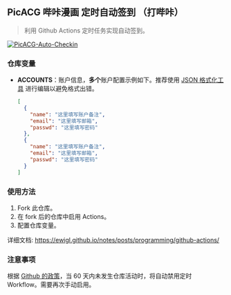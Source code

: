 ## PicACG 哔咔漫画 定时自动签到 （打哔咔）

> 利用 Github Actions 定时任务实现自动签到。

[![PicACG-Auto-Checkin](https://github.com/ewigl/picacg-auto-checkin/actions/workflows/Checkin.yml/badge.svg)](https://github.com/ewigl/picacg-auto-checkin/actions/workflows/Checkin.yml)

### 仓库变量

- **ACCOUNTS**：账户信息，**多个**账户配置示例如下。推荐使用 [JSON 格式化工具](https://jsoneditoronline.org/) 进行编辑以避免格式出错。

  ```json
  [
    {
      "name": "这里填写账户备注",
      "email": "这里填写邮箱",
      "passwd": "这里填写密码"
    },
    {
      "name": "这里填写账户备注",
      "email": "这里填写邮箱",
      "passwd": "这里填写密码"
    }
  ]
  ```

### 使用方法

1. Fork 此仓库。
2. 在 fork 后的仓库中启用 Actions。
3. 配置仓库变量。

详细文档: https://ewigl.github.io/notes/posts/programming/github-actions/

### 注意事项

根据 [Github 的政策](https://docs.github.com/zh/actions/managing-workflow-runs-and-deployments/managing-workflow-runs/disabling-and-enabling-a-workflow?tool=webui)，当 60 天内未发生仓库活动时，将自动禁用定时 Workflow。需要再次手动启用。
